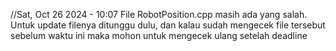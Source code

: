 //Sat, Oct 26 2024 - 10:07
File RobotPosition.cpp masih ada yang salah. Untuk update filenya ditunggu dulu, dan kalau sudah mengecek file tersebut sebelum waktu ini maka mohon untuk mengecek ulang setelah deadline
